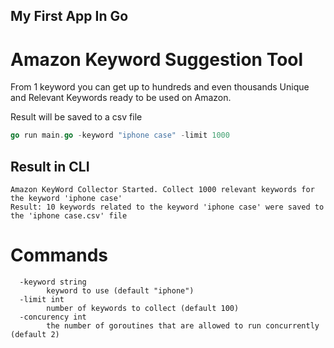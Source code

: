 ## My First App In Go

# Amazon Keyword Suggestion Tool
From 1 keyword you can get up to hundreds and even thousands Unique and Relevant Keywords ready to be used on Amazon.

Result will be saved to a csv file

```go
go run main.go -keyword "iphone case" -limit 1000
```

## Result in CLI
```
Amazon KeyWord Collector Started. Collect 1000 relevant keywords for the keyword 'iphone case' 
Result: 10 keywords related to the keyword 'iphone case' were saved to the 'iphone case.csv' file 
```

# Commands
```
  -keyword string
        keyword to use (default "iphone")
  -limit int
        number of keywords to collect (default 100)
  -concurency int
        the number of goroutines that are allowed to run concurrently (default 2)
```